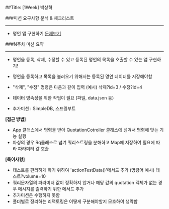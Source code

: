 ##Title: [1Week] 박상혁

###미션 요구사항 분석 & 체크리스트

---

- 명언 앱 구현하기 [문제보기](https://www.scode.gg/p/13102)


###N주차 미션 요약

---

- 명언을 등록, 삭제, 수정할 수 있고 등록된 명언의 목록을 호출할 수 있는 앱 구현하기! 
- 명언을 등록하고 목록을 불러오기 위해서는 등록된 명언 데이터를 저장해야함 
- "삭제", "수정" 명령은 다음과 같이 입력 (예시) 삭제?id=3 / 수정?id=4

- 데이터 영속성을 위한 작업이 필요 (파일, data.json 등)

- 추가미션 : SimpleDB, 스프링부트 


**[접근 방법]**

- App 클래스에서 명령을 받아 QuotationCotroller 클래스에 넘겨서 명령에 맞는 기능 실행 
- 파싱의 경우 Rq클래스로 넘겨 쿼리스트링을 분해하고 Map에 저장하여 필요에 따라 파라미터 값 호출 


**[특이사항]**

- 테스트를 편리하게 하기 위하여 'actionTestData()'메서드 추가 (명령어 예시) 테스트?volume=10
- 쿼리문자열의 파라미터 값이 정확하지 않거나 해당 값의 quotation 객체가 없는 경우 메시지를 출력하기 위한 메서드 추가 
- 추가미션은 수행하지 못함 
- 폴더별로 정리하는 리팩토링은 어떻게 구분해야할지 모호하여 생략함
